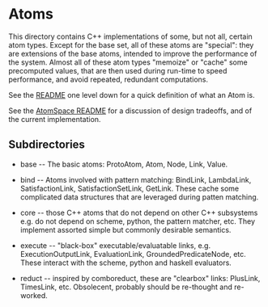 
Atoms
=====

This directory contains C++ implementations of some, but not all,
certain atom types. Except for the base set, all of these atoms are
"special": they are extensions of the base atoms, intended to improve
the performance of the system.  Almost all of these atom types
"memoize" or "cache" some precomputed values, that are then used
during run-time to speed performance, and avoid repeated, redundant
computations.

See the [README](../README.md) one level down for a quick definition
of what an Atom is.

See the [AtomSpace README](../atomspace/README.md) for a discussion of
design tradeoffs, and of the current implementation.

Subdirectories
--------------
 * base -- The basic atoms: ProtoAtom, Atom, Node, Link, Value.

 * bind -- Atoms involved with pattern matching: BindLink, LambdaLink,
   SatisfactionLink, SatisfactionSetLink, GetLink.  These cache some
   complicated data structures that are leveraged during patten
   matching.

 * core -- those C++ atoms that do not depend on other C++ subsystems
   e.g. do not depend on scheme, python, the pattern matcher, etc.
   They implement assorted simple but commonly desirable semantics.

 * execute -- "black-box" executable/evaluatable links, e.g.
   ExecutionOutputLink, EvaluationLink, GroundedPredicateNode, etc.
   These interact with the scheme, python and haskell evaluators.

 * reduct -- inspired by comboreduct, these are "clearbox" links:
   PlusLink, TimesLink, etc.  Obsolecent, probably should be
   re-thought and re-worked.
